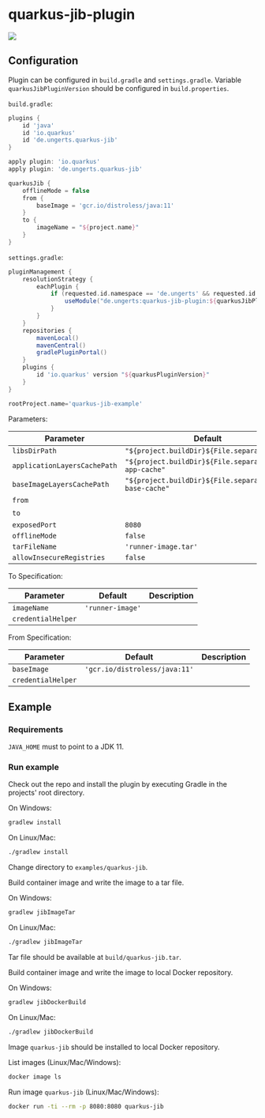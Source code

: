 # quarkus-jib-plugin

![](https://github.com/ungerts/quarkus-jib-plugin/workflows/build/badge.svg)

## Configuration

Plugin can be configured in ```build.gradle``` and ```settings.gradle```.
Variable ```quarkusJibPluginVersion``` should be configured in ```build.properties```.

```build.gradle```:

```groovy
plugins {
    id 'java'
    id 'io.quarkus'
    id 'de.ungerts.quarkus-jib'
}

apply plugin: 'io.quarkus'
apply plugin: 'de.ungerts.quarkus-jib'

quarkusJib {
    offlineMode = false
    from {
        baseImage = 'gcr.io/distroless/java:11'
    }
    to {
        imageName = "${project.name}"
    }
}
```

```settings.gradle```:

```groovy
pluginManagement {
    resolutionStrategy {
        eachPlugin {
            if (requested.id.namespace == 'de.ungerts' && requested.id.name == 'quarkus-jib') {
                useModule("de.ungerts:quarkus-jib-plugin:${quarkusJibPluginVersion}")
            }
        }
    }
    repositories {
        mavenLocal()
        mavenCentral()
        gradlePluginPortal()
    }
    plugins {
        id 'io.quarkus' version "${quarkusPluginVersion}"
    }
}

rootProject.name='quarkus-jib-example'
```

Parameters:

Parameter | Default | Description 
--- | --- | --- 
`libsDirPath` | `"${project.buildDir}${File.separator}lib"` | 
`applicationLayersCachePath` | `"${project.buildDir}${File.separator}jib-app-cache"` | 
`baseImageLayersCachePath` | `"${project.buildDir}${File.separator}jib-base-cache"` | 
`from` |  | Closure
`to` |  | Closure
`exposedPort` | `8080` | 
`offlineMode` | `false` | 
`tarFileName` | `'runner-image.tar'` | 
`allowInsecureRegistries` | `false` | 

To Specification:

Parameter | Default | Description 
--- | --- | --- 
`imageName` | `'runner-image'` | 
`credentialHelper` |  |  

From Specification:

Parameter | Default | Description 
--- | --- | --- 
`baseImage` | `'gcr.io/distroless/java:11'` | 
`credentialHelper` |  | 


## Example

### Requirements

```JAVA_HOME``` must to point to a JDK 11.

### Run example

Check out  the repo and install the plugin by executing Gradle in the projects' root directory.

On Windows:

```bat
gradlew install
```

On Linux/Mac:

```bat
./gradlew install
```

Change directory to ```examples/quarkus-jib```.

Build container image and write the image to a tar file.

On Windows:

```bat
gradlew jibImageTar
```

On Linux/Mac:

```bat
./gradlew jibImageTar
```

Tar file should be available at ```build/quarkus-jib.tar```.

Build container image and write the image to local Docker repository.

On Windows:

```bat
gradlew jibDockerBuild
```

On Linux/Mac:

```bat
./gradlew jibDockerBuild
```

Image ```quarkus-jib``` should be installed to local Docker repository. 

List images (Linux/Mac/Windows):

```bash
docker image ls
```

Run image ```quarkus-jib``` (Linux/Mac/Windows):

```bash
docker run -ti --rm -p 8080:8080 quarkus-jib
```